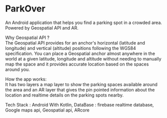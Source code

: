 # ParkOver
An Android application that helps you find a parking spot in a crowded area. Powered by Geospatial API and AR.

Why Geospatial API ?  
The Geospatial API provides for an anchor's horizontal (latitude and longitude) and vertical (altitude) positions following the WGS84 specification. You can place a Geospatial anchor almost anywhere in the world at a given latitude, longitude and altitude without needing to manually map the space and it provides accurate location based on the spaces around you.

How the app works:  
It has two layers a map layer to show the parking spaces available around the area and an AR layer that gives the pin pointed information about the location and realtime details on the parking spots nearby.

Tech Stack :  Android With Kotlin,  DataBase : firebase realtime database, Google maps api, Geospatial api, ARcore  



